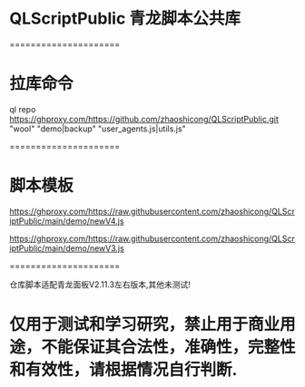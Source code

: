 # QLScriptPublic 青龙脚本公共库
=====================
# 拉库命令

ql repo https://ghproxy.com/https://github.com/zhaoshicong/QLScriptPublic.git "wool" "demo|backup" "user_agents.js|utils.js"

=====================

# 脚本模板
https://ghproxy.com/https://raw.githubusercontent.com/zhaoshicong/QLScriptPublic/main/demo/newV4.js

https://ghproxy.com/https://raw.githubusercontent.com/zhaoshicong/QLScriptPublic/main/demo/newV3.js

=====================

仓库脚本适配青龙面板V2.11.3左右版本,其他未测试!

# 仅用于测试和学习研究，禁止用于商业用途，不能保证其合法性，准确性，完整性和有效性，请根据情况自行判断.
